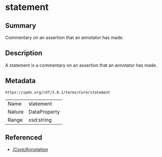 <!-- Automatically generated by spec-parser v2.5.0 on 2024-08-10T18:46:28.607668+00:00 -->
<!-- SPDX-License-Identifier: Community-Spec-1.0 -->

# statement

## Summary

Commentary on an assertion that an annotator has made.


## Description

A statement is a commentary on an assertion that an annotator has made.


## Metadata

`https://spdx.org/rdf/3.0.1/terms/Core/statement`


| | |
|---|---|
| Name | statement |
| Nature | DataProperty |
| Range | xsd:string |




## Referenced

- [/Core/Annotation](../../Core/Classes/Annotation.md)

